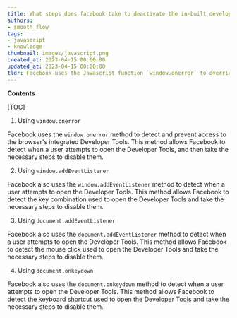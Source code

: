 ```yaml
---
title: What steps does facebook take to deactivate the in-built developer tools in a web browser?
authors:
- smooth_flow
tags:
- javascript
- knowledge
thumbnail: images/javascript.png
created_at: 2023-04-15 00:00:00
updated_at: 2023-04-15 00:00:00
tldr: Facebook uses the Javascript function `window.onerror` to override and disable the browser`s integrated Developer Tools.
---
```


**Contents**

[TOC]

1. Using `window.onerror` 

Facebook uses the `window.onerror` method to detect and prevent access to the browser's integrated Developer Tools. This method allows Facebook to detect when a user attempts to open the Developer Tools, and then take the necessary steps to disable them.

2. Using `window.addEventListener`

Facebook also uses the `window.addEventListener` method to detect when a user attempts to open the Developer Tools. This method allows Facebook to detect the key combination used to open the Developer Tools and take the necessary steps to disable them.

3. Using `document.addEventListener`

Facebook also uses the `document.addEventListener` method to detect when a user attempts to open the Developer Tools. This method allows Facebook to detect the mouse click used to open the Developer Tools and take the necessary steps to disable them.

4. Using `document.onkeydown`

Facebook also uses the `document.onkeydown` method to detect when a user attempts to open the Developer Tools. This method allows Facebook to detect the keyboard shortcut used to open the Developer Tools and take the necessary steps to disable them.
